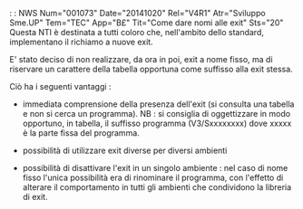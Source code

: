  :  : NWS Num="001073" Date="20141020" Rel="V4R1" Atr="Sviluppo Sme.UP" Tem="TEC" App="B£" Tit="Come dare nomi alle exit" Sts="20"
Questa NTI è destinata a tutti coloro che, nell'ambito dello standard, implementano il richiamo a nuove exit.

E' stato deciso di non realizzare, da ora in poi, exit a nome fisso, ma di riservare un carattere della tabella opportuna come suffisso alla exit stessa.

Ciò ha i seguenti vantaggi : 

- immediata comprensione della presenza dell'exit (si consulta una tabella e non si cerca un
programma). NB :  si consiglia di oggettizzare in modo opportuno, in tabella, il suffisso programma (V3/Sxxxxxxxx) dove xxxxx è la parte fissa del programma.

- possibilità di utilizzare exit diverse per diversi ambienti

- possibilità di disattivare l'exit in un singolo ambiente :  nel caso di nome fisso l'unica
possibilità era di rinominare il programma, con l'effetto di alterare il comportamento in tutti gli
ambienti che condividono la libreria di exit.
